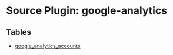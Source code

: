 # Source Plugin: google-analytics

## Tables

- [google_analytics_accounts](https://github.com/cloudquery/cloudquery/blob/main/plugins/source/google-analytics/docs/tables/google_analytics_accounts.md)